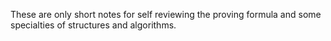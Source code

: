 These are only short notes for self reviewing the proving formula and some specialties of structures and algorithms.